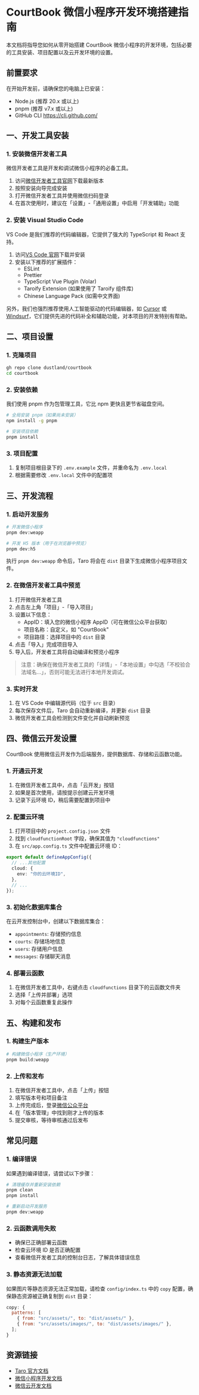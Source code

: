 # CourtBook 微信小程序开发环境搭建指南

本文档将指导您如何从零开始搭建 CourtBook 微信小程序的开发环境，包括必要的工具安装、项目配置以及云开发环境的设置。

## 前置要求

在开始开发前，请确保您的电脑上已安装：

- Node.js (推荐 20.x 或以上)
- pnpm (推荐 v7.x 或以上)
- GitHub CLI https://cli.github.com/

## 一、开发工具安装

### 1. 安装微信开发者工具

微信开发者工具是开发和调试微信小程序的必备工具。

1. 访问[微信开发者工具官网](https://developers.weixin.qq.com/miniprogram/dev/devtools/download.html)下载最新版本
2. 按照安装向导完成安装
3. 打开微信开发者工具并使用微信扫码登录
4. 在首次使用时，建议在「设置」-「通用设置」中启用「开发辅助」功能

### 2. 安装 Visual Studio Code

VS Code 是我们推荐的代码编辑器，它提供了强大的 TypeScript 和 React 支持。

1. 访问[VS Code 官网](https://code.visualstudio.com/)下载并安装
2. 安装以下推荐的扩展插件：
   - ESLint
   - Prettier
   - TypeScript Vue Plugin (Volar)
   - Taroify Extension (如果使用了 Taroify 组件库)
   - Chinese Language Pack (如需中文界面)

另外，我们也强烈推荐使用人工智能驱动的代码编辑器，如 [Cursor](https://cursor.com/) 或 [Windsurf](https://windsurf.com/editor)，它们提供先进的代码补全和辅助功能，对本项目的开发特别有帮助。

## 二、项目设置

### 1. 克隆项目

```bash
gh repo clone dustland/courtbook
cd courtbook
```

### 2. 安装依赖

我们使用 pnpm 作为包管理工具，它比 npm 更快且更节省磁盘空间。

```bash
# 全局安装 pnpm（如果尚未安装）
npm install -g pnpm

# 安装项目依赖
pnpm install
```

### 3. 项目配置

1. 复制项目根目录下的 `.env.example` 文件，并重命名为 `.env.local`
2. 根据需要修改 `.env.local` 文件中的配置项

## 三、开发流程

### 1. 启动开发服务

```bash
# 开发微信小程序
pnpm dev:weapp

# 开发 H5 版本（用于在浏览器中预览）
pnpm dev:h5
```

执行 `pnpm dev:weapp` 命令后，Taro 将会在 `dist` 目录下生成微信小程序项目文件。

### 2. 在微信开发者工具中预览

1. 打开微信开发者工具
2. 点击左上角「项目」-「导入项目」
3. 设置以下信息：
   - AppID：填入您的微信小程序 AppID（可在微信公众平台获取）
   - 项目名称：自定义，如 "CourtBook"
   - 项目路径：选择项目中的 `dist` 目录
4. 点击「导入」完成项目导入
5. 导入后，开发者工具将自动编译和预览小程序

> 注意：确保在微信开发者工具的「详情」-「本地设置」中勾选「不校验合法域名...」，否则可能无法进行本地开发调试。

### 3. 实时开发

1. 在 VS Code 中编辑源代码（位于 `src` 目录）
2. 每次保存文件后，Taro 会自动重新编译，并更新 `dist` 目录
3. 微信开发者工具会检测到文件变化并自动刷新预览

## 四、微信云开发设置

CourtBook 使用微信云开发作为后端服务，提供数据库、存储和云函数功能。

### 1. 开通云开发

1. 在微信开发者工具中，点击「云开发」按钮
2. 如果是首次使用，请按提示创建云开发环境
3. 记录下云环境 ID，稍后需要配置到项目中

### 2. 配置云环境

1. 打开项目中的 `project.config.json` 文件
2. 找到 `cloudfunctionRoot` 字段，确保其值为 `"cloudfunctions"`
3. 在 `src/app.config.ts` 文件中配置云环境 ID：

```typescript
export default defineAppConfig({
  // ...其他配置
  cloud: {
    env: "你的云环境ID",
  },
  // ...
});
```

### 3. 初始化数据库集合

在云开发控制台中，创建以下数据库集合：

- `appointments`: 存储预约信息
- `courts`: 存储场地信息
- `users`: 存储用户信息
- `messages`: 存储聊天消息

### 4. 部署云函数

1. 在微信开发者工具中，右键点击 `cloudfunctions` 目录下的云函数文件夹
2. 选择「上传并部署」选项
3. 对每个云函数重复此操作

## 五、构建和发布

### 1. 构建生产版本

```bash
# 构建微信小程序（生产环境）
pnpm build:weapp
```

### 2. 上传和发布

1. 在微信开发者工具中，点击「上传」按钮
2. 填写版本号和项目备注
3. 上传完成后，登录[微信公众平台](https://mp.weixin.qq.com/)
4. 在「版本管理」中找到刚才上传的版本
5. 提交审核，等待审核通过后发布

## 常见问题

### 1. 编译错误

如果遇到编译错误，请尝试以下步骤：

```bash
# 清理缓存并重新安装依赖
pnpm clean
pnpm install

# 重新启动开发服务
pnpm dev:weapp
```

### 2. 云函数调用失败

- 确保已正确部署云函数
- 检查云环境 ID 是否正确配置
- 查看微信开发者工具的控制台日志，了解具体错误信息

### 3. 静态资源无法加载

如果图片等静态资源无法正常加载，请检查 `config/index.ts` 中的 `copy` 配置，确保静态资源被正确复制到 `dist` 目录：

```javascript
copy: {
  patterns: [
    { from: "src/assets/", to: "dist/assets/" },
    { from: "src/assets/images/", to: "dist/assets/images/" },
  ];
}
```

## 资源链接

- [Taro 官方文档](https://docs.taro.zone/)
- [微信小程序开发文档](https://developers.weixin.qq.com/miniprogram/dev/framework/)
- [微信云开发文档](https://developers.weixin.qq.com/miniprogram/dev/wxcloud/basis/getting-started.html)

